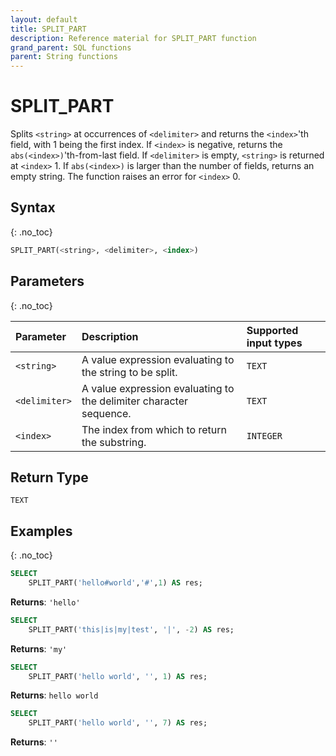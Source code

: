 ```yaml
---
layout: default
title: SPLIT_PART
description: Reference material for SPLIT_PART function
grand_parent: SQL functions
parent: String functions
---
```


# SPLIT_PART

Splits `<string>` at occurrences of `<delimiter>` and returns the `<index>`'th field, with 1 being the first index.
If `<index>` is negative, returns the `abs(<index>)`'th-from-last field.
If `<delimiter>` is empty, `<string>` is returned at `<index>` 1.
If `abs(<index>)` is larger than the number of fields, returns an empty string.
The function raises an error for `<index>` 0.

## Syntax
{: .no_toc}

```sql
SPLIT_PART(<string>, <delimiter>, <index>)
```

## Parameters 
{: .no_toc}

| Parameter     | Description                                                        | Supported input types |
| :------------ | :----------------------------------------------------------------- | :-------------------- |
| `<string>`    | A value expression evaluating to the string to be split.           | `TEXT`                |
| `<delimiter>` | A value expression evaluating to the delimiter character sequence. | `TEXT`                |
| `<index>`     | The index from which to return the substring.                      | `INTEGER`             |

## Return Type
`TEXT`

## Examples
{: .no_toc}

```sql
SELECT
	SPLIT_PART('hello#world','#',1) AS res;
```

**Returns**: `'hello'`

```sql
SELECT
	SPLIT_PART('this|is|my|test', '|', -2) AS res;
```

**Returns**: `'my'`

```sql
SELECT
	SPLIT_PART('hello world', '', 1) AS res;
```

**Returns**: `hello world`

```sql
SELECT
	SPLIT_PART('hello world', '', 7) AS res;
```

**Returns**: `''`
